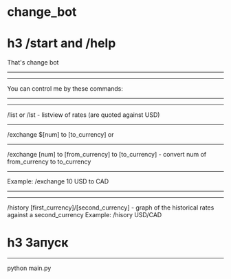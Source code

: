 # change_bot

h3 /start and /help
====================
That's change bot
***
***
You can control me by these commands:
***
***
/list or /lst - listview of rates (are quoted against USD)
***
/exchange $[num] to [to_currency] or
***
/exchange [num] to [from_currency] to [to_currency] - convert num of from_currency to to_currency
***
Example: /exchange 10 USD to CAD
***
---
/history [first_currency]/[second_currency] - graph of the historical rates against a second_currency
Example: /hisory USD/CAD

h3 Запуск
====================
***
python main.py
